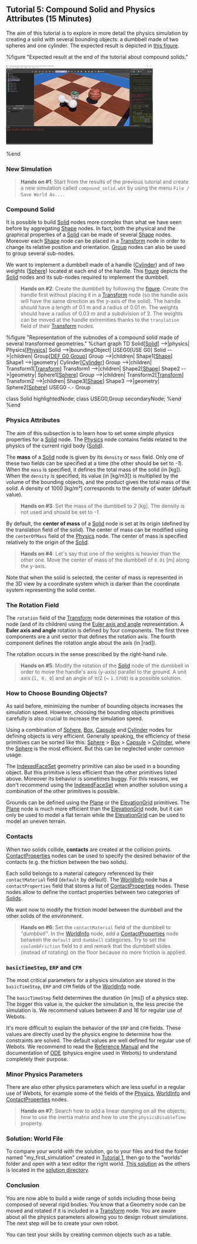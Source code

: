 ## Tutorial 5: Compound Solid and Physics Attributes (15 Minutes)

The aim of this tutorial is to explore in more detail the physics simulation by creating a solid with several bounding objects: a dumbbell made of two spheres and one cylinder.
The expected result is depicted in [this figure](#expected-result-at-the-end-of-the-tutorial-about-compound-solids).

%figure "Expected result at the end of the tutorial about compound solids."

![tutorial_dumbbell.png](images/tutorial_dumbbell.thumbnail.jpg)

%end

### New Simulation

> **Hands on #1**: Start from the results of the previous tutorial and create a new simulation called `compound_solid.wbt` by using the menu `File / Save World As...`.

### Compound Solid

It is possible to build [Solid](../reference/solid.md) nodes more complex than what we have seen before by aggregating [Shape](../reference/shape.md) nodes.
In fact, both the physical and the graphical properties of a [Solid](../reference/solid.md) can be made of several [Shape](../reference/shape.md) nodes.
Moreover each [Shape](../reference/shape.md) node can be placed in a [Transform](../reference/transform.md) node in order to change its relative position and orientation.
[Group](../reference/group.md) nodes can also be used to group several sub-nodes.

We want to implement a dumbbell made of a handle ([Cylinder](../reference/cylinder.md)) and of two weights ([Sphere](../reference/sphere.md)) located at each end of the handle.
This [figure](#representation-of-the-subnodes-of-a-compound-solid-made-of-several-transformed-geometries) depicts the [Solid](../reference/solid.md) nodes and its sub-nodes required to implement the dumbbell.

> **Hands on #2**: Create the dumbbell by following the [figure](#representation-of-the-subnodes-of-a-compound-solid-made-of-several-transformed-geometries).
Create the handle first without placing it in a [Transform](../reference/transform.md) node (so the handle axis will have the same direction as the y-axis of the solid).
The handle should have a length of 0.1 m and a radius of 0.01 m.
The weights should have a radius of 0.03 m and a subdivision of 2.
The weights can be moved at the handle extremities thanks to the `translation` field of their [Transform](../reference/transform.md) nodes.

%figure "Representation of the subnodes of a compound solid made of several transformed geometries."
%chart
graph TD
  Solid[[Solid](../reference/solid.md)] -->|physics| Physics[[Physics](../reference/physics.md)]
  Solid -->|boundingObject| USEG0[USE G0]
  Solid -->|children| Group[[DEF G0 Group](../reference/group.md)]
    Group -->|children| Shape1[[Shape](../reference/shape.md)]
      Shape1 -->|geometry| Cylinder[[Cylinder](../reference/cylinder.md)]
    Group -->|children| Transform1[[Transform](../reference/transform.md)]
      Transform1 -->|children| Shape2[[Shape](../reference/shape.md)]
        Shape2 -->|geometry| Sphere1[[Sphere](../reference/sphere.md)]
    Group -->|children| Transform2[[Transform](../reference/transform.md)]
      Transform2 -->|children| Shape3[[Shape](../reference/shape.md)]
        Shape3 -->|geometry| Sphere2[[Sphere](../reference/sphere.md)]
    USEG0 -.- Group

  class Solid highlightedNode;
  class USEG0,Group secondaryNode;
%end
%end

### Physics Attributes

The aim of this subsection is to learn how to set some simple physics properties for a [Solid](../reference/solid.md) node.
The [Physics](../reference/physics.md) node contains fields related to the physics of the current rigid body ([Solid](../reference/solid.md)).

The **mass** of a [Solid](../reference/solid.md) node is given by its `density` or `mass` field.
Only one of these two fields can be specified at a time (the other should be set to *-1*).
When the `mass` is specified, it defines the total mass of the solid (in [kg]).
When the `density` is specified, its value (in [kg/m3]) is multiplied by the volume of the bounding objects, and the product gives the total mass of the solid.
A density of 1000 [kg/m³] corresponds to the density of water (default value).

> **Hands on #3**: Set the mass of the dumbbell to *2* [kg].
The density is not used and should be set to *-1*.

By default, the **center of mass** of a [Solid](../reference/solid.md) node is set at its origin (defined by the translation field of the solid).
The center of mass can be modified using the `centerOfMass` field of the [Physics](../reference/physics.md) node.
The center of mass is specified relatively to the origin of the [Solid](../reference/solid.md).

> **Hands on #4**: Let's say that one of the weights is heavier than the other one.
Move the center of mass of the dumbbell of `0.01` [m] along the y-axis.

Note that when the solid is selected, the center of mass is represented in the 3D view by a coordinate system which is darker than the coordinate system representing the solid center.

### The Rotation Field

The `rotation` field of the [Transform](../reference/transform.md) node determines the rotation of this node (and of its children) using the [Euler axis and angle](https://en.wikipedia.org/wiki/Axis%E2%80%93angle_representation) representation.
A **Euler axis and angle** rotation is defined by four components.
The first three components are a unit vector that defines the rotation axis.
The fourth component defines the rotation angle about the axis (in [rad]).

The rotation occurs in the sense prescribed by the right-hand rule.

> **Hands on #5**: Modify the rotation of the [Solid](../reference/solid.md) node of the dumbbell in order to move the handle's axis (y-axis) parallel to the ground.
A unit axis (`1, 0, 0`) and an angle of &pi;/2 (~ `1.5708`) is a possible solution.

### How to Choose Bounding Objects?

As said before, minimizing the number of bounding objects increases the simulation speed.
However, choosing the bounding objects primitives carefully is also crucial to increase the simulation speed.

Using a combination of [Sphere](../reference/sphere.md), [Box](../reference/box.md), [Capsule](../reference/capsule.md) and [Cylinder](../reference/cylinder.md) nodes for defining objects is very efficient.
Generally speaking, the efficiency of these primitives can be sorted like this: [Sphere](../reference/sphere.md) > [Box](../reference/box.md) > [Capsule](../reference/capsule.md) > [Cylinder](../reference/cylinder.md), where the [Sphere](../reference/sphere.md) is the most efficient.
But this can be neglected under common usage.

The [IndexedFaceSet](../reference/indexedfaceset.md) geometry primitive can also be used in a bounding object.
But this primitive is less efficient than the other primitives listed above.
Moreover its behavior is sometimes buggy.
For this reasons, we don't recommend using the [IndexedFaceSet](../reference/indexedfaceset.md) when another solution using a combination of the other primitives is possible.

Grounds can be defined using the [Plane](../reference/plane.md) or the [ElevationGrid](../reference/elevationgrid.md) primitives.
The [Plane](../reference/plane.md) node is much more efficient than the [ElevationGrid](../reference/elevationgrid.md) node, but it can only be used to model a flat terrain while the [ElevationGrid](../reference/elevationgrid.md) can be used to model an uneven terrain.

### Contacts

When two solids collide, **contacts** are created at the collision points.
[ContactProperties](../reference/contactproperties.md) nodes can be used to specify the desired behavior of the contacts (e.g. the friction between the two solids).

Each solid belongs to a material category referenced by their `contactMaterial` field (`default` by default).
The [WorldInfo](../reference/worldinfo.md) node has a `contactProperties` field that stores a list of [ContactProperties](../reference/contactproperties.md) nodes.
These nodes allow to define the contact properties between two categories of [Solids](../reference/solid.md).

We want now to modify the friction model between the dumbbell and the other solids of the environment.

> **Hands on #6**: Set the `contactMaterial` field of the dumbbell to *"dumbbell"*.
In the [WorldInfo](../reference/worldinfo.md) node, add a [ContactProperties](../reference/contactproperties.md) node between the `default` and `dumbbell` categories.
Try to set the `coulombFriction` field to `0` and remark that the dumbbell slides (instead of rotating) on the floor because no more friction is applied.

### `basicTimeStep`, `ERP` and `CFM`

The most critical parameters for a physics simulation are stored in the `basicTimeStep`, `ERP` and `CFM` fields of the [WorldInfo](../reference/worldinfo.md) node.

The `basicTimeStep` field determines the duration (in [ms]) of a physics step.
The bigger this value is, the quicker the simulation is, the less precise the simulation is.
We recommend values between *8* and *16* for regular use of Webots.

It's more difficult to explain the behavior of the `ERP` and `CFM` fields.
These values are directly used by the physics engine to determine how the constraints are solved.
The default values are well defined for regular use of Webots.
We recommend to read the [Reference Manual](../reference/worldinfo.md) and the documentation of [ODE](http://ode.org/wiki/index.php?title=Manual) (physics engine used in Webots) to understand completely their purpose.

### Minor Physics Parameters

There are also other physics parameters which are less useful in a regular use of Webots, for example some of the fields of the [Physics](../reference/physics.md), [WorldInfo](../reference/worldinfo.md) and [ContactProperties](../reference/contactproperties.md) nodes.

> **Hands on #7**: Search how to add a linear damping on all the objects, how to use the inertia matrix and how to use the `physicsDisableTime` property.

### Solution: World File

To compare your world with the solution, go to your files and find the folder named "my\_first\_simulation" created in [Tutorial 1](tutorial-1-your-first-simulation-in-webots.md), then go to the "worlds" folder and open with a text editor the right world.
[This solution](https://github.com/cyberbotics/webots/blob/master/projects/samples/tutorials/worlds/compound_solid.wbt) as the others is located in the [solution directory](https://github.com/cyberbotics/webots/blob/master/projects/samples/tutorials/worlds/).

### Conclusion

You are now able to build a wide range of solids including those being composed of several rigid bodies.
You know that a Geometry node can be moved and rotated if it is included in a [Transform](../reference/transform.md) node.
You are aware about all the physics parameters allowing you to design robust simulations.
The next step will be to create your own robot.

You can test your skills by creating common objects such as a table.
